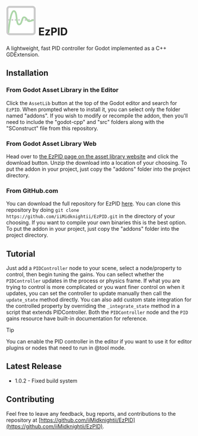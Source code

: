 # ![](addons/EzPID/icons/PIDController64.png) EzPID
 A lightweight, fast PID controller for Godot implemented as a C++ GDExtension.

## Installation
### From Godot Asset Library in the Editor
Click the `AssetLib` button at the top of the Godot editor and search for `EzPID`.  When prompted where to install it, you can select only the folder named "addons".  If you wish to modify or recompile the addon, then you'll need to include the "godot-cpp" and "src" folders along with the "SConstruct" file from this repository.

 ### From Godot Asset Library Web
 Head over to [the EzPID page on the asset library website](https://godotengine.org/asset-library/asset) and click the download button.  Unzip the download into a location of your choosing.  To put the addon in your project, just copy the "addons" folder into the project directory.

 ### From GitHub.com
 You can download the full repository for EzPID [here](https://github.com/iiMidknightii/EzPID).  You can clone this repository by doing `git clone https://github.com/iiMidknightii/EzPID.git` in the directory of your choosing.  If you want to compile your own binaries this is the best option.  To put the addon in your project, just copy the "addons" folder into the project directory.

## Tutorial
Just add a `PIDController` node to your scene, select a node/property to control, then begin tuning the gains.  You can sellect whether the `PIDController` updates in the process or physics frame.  If what you are trying to control is more complicated or you want finer control on when it updates, you can set the controller to update manually then call the `update_state` method directly.  You can also add custom state integration for the controlled property by overriding the `_integrate_state` method in a script that extends PIDController.  Both the `PIDController` node and the `PID` gains resource have built-in documentation for reference.

> [!TIP]
> You can enable the PID controller in the editor if you want to use it for editor plugins or nodes that need to run in @tool mode.

## Latest Release
* 1.0.2 - Fixed build system

## Contributing
Feel free to leave any feedback, bug reports, and contributions to the repository at [https://github.com/iiMidknightii/EzPID](https://github.com/iiMidknightii/EzPID).
